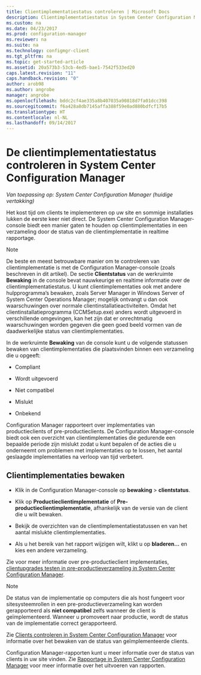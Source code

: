 ```yaml
---
title: Clientimplementatiestatus controleren | Microsoft Docs
description: Clientimplementatiestatus in System Center Configuration Manager controleren.
ms.custom: na
ms.date: 04/23/2017
ms.prod: configuration-manager
ms.reviewer: na
ms.suite: na
ms.technology: configmgr-client
ms.tgt_pltfrm: na
ms.topic: get-started-article
ms.assetid: 20a573b3-53cb-4ed5-bae1-7542f533ed20
caps.latest.revision: "11"
caps.handback.revision: "0"
author: arob98
ms.author: angrobe
manager: angrobe
ms.openlocfilehash: bddc2cf4ae335a8b407035a90818d7fa01dcc398
ms.sourcegitcommit: f6a428a8db7145affa388f59e0ad880bdfcf17b5
ms.translationtype: HT
ms.contentlocale: nl-NL
ms.lasthandoff: 09/14/2017
---
```

# <a name="how-to-monitor-client-deployment-status-in-system-center-configuration-manager"></a>De clientimplementatiestatus controleren in System Center Configuration Manager

*Van toepassing op: System Center Configuration Manager (huidige vertakking)*

Het kost tijd om clients te implementeren op uw site en sommige installaties lukken de eerste keer niet direct. De System Center Configuration Manager-console biedt een manier gaten te houden op clientimplementaties in een verzameling door de status van de clientimplementatie in realtime rapportage.  

> [!NOTE]  
>  De beste en meest betrouwbare manier om te controleren van clientimplementatie is met de Configuration Manager-console (zoals beschreven in dit artikel). De sectie **Clientstatus** van de werkruimte **Bewaking** in de console bevat nauwkeurige en realtime informatie over de clientimplementatiestatus. U kunt clientimplementaties ook met andere hulpprogramma’s bewaken, zoals Server Manager in Windows Server of System Center Operations Manager; mogelijk ontvangt u dan ook waarschuwingen over normale clientinstallatieactiviteiten. Omdat het clientinstallatieprogramma (CCMSetup.exe) anders wordt uitgevoerd in verschillende omgevingen, kan het zijn dat er onrechtmatig waarschuwingen worden gegeven die geen goed beeld vormen van de daadwerkelijke status van clientimplementaties.  

 In de werkruimte **Bewaking** van de console kunt u de volgende statussen bewaken van clientimplementaties die plaatsvinden binnen een verzameling die u opgeeft:  

-   Compliant  

-   Wordt uitgevoerd  

-   Niet compatibel  

-   Mislukt  

-   Onbekend  

 Configuration Manager rapporteert over implementaties van productieclients of pre-productieclients. De Configuration Manager-console biedt ook een overzicht van clientimplementaties die gedurende een bepaalde periode zijn mislukt zodat u kunt bepalen of de acties die u onderneemt om problemen met implementaties op te lossen, het aantal geslaagde implementaties na verloop van tijd verbetert.  

## <a name="to-monitor-client-deployments"></a>Clientimplementaties bewaken  

-   Klik in de Configuration Manager-console op **bewaking** > **clientstatus**.  

-   Klik op **Productieclientimplementatie** of **Pre-productieclientimplementatie**, afhankelijk van de versie van de client die u wilt bewaken.  

-   Bekijk de overzichten van de clientimplementatiestatussen en van het aantal mislukte clientimplementaties.  

-   Als u het bereik van het rapport wijzigen wilt, klikt u op **bladeren...**  en kies een andere verzameling.  

 Zie voor meer informatie over pre-productieclient implementaties, [clientupgrades testen in pre-productieverzameling in System Center Configuration Manager](../../../core/clients/manage/upgrade/test-client-upgrades.md).

 > [!NOTE]
 > De status van de implementatie op computers die als host fungeert voor sitesysteemrollen in een pre-productieverzameling kan worden gerapporteerd als **niet compatibel** zelfs wanneer de client is geïmplementeerd. Wanneer u promoveert naar productie, wordt de status van de implementatie correct gerapporteerd.   

 Zie [Clients controleren in System Center Configuration Manager](../../../core/clients/manage/monitor-clients.md) voor informatie over het bewaken van de status van geïmplementeerde clients.  

 Configuration Manager-rapporten kunt u meer informatie over de status van clients in uw site vinden. Zie [Rapportage in System Center Configuration Manager](../../../core/servers/manage/reporting.md) voor meer informatie over het uitvoeren van rapporten.  
